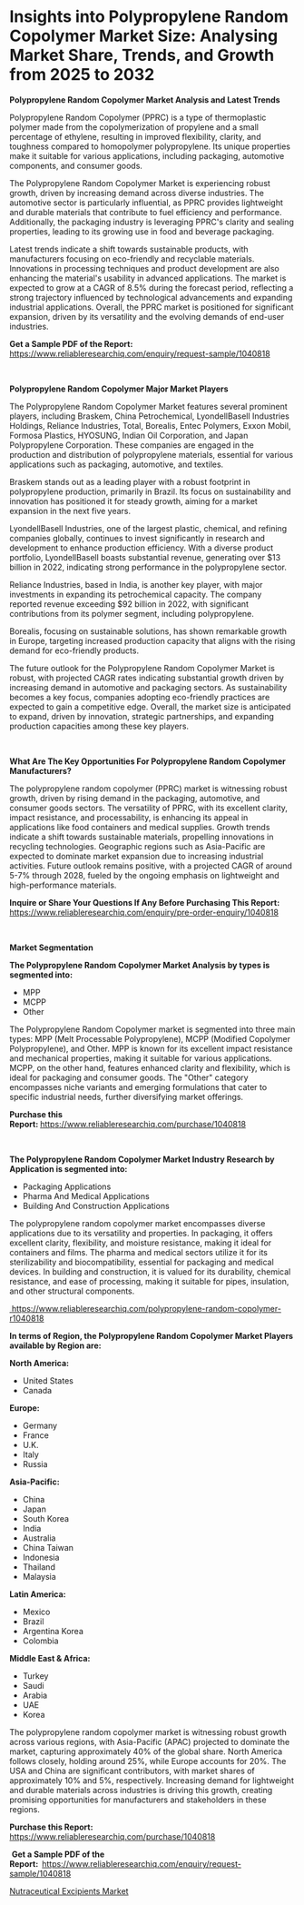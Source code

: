 <p><h1>Insights into Polypropylene Random Copolymer Market Size: Analysing Market Share, Trends, and Growth from 2025 to 2032</h1></p><p><strong>Polypropylene Random Copolymer Market Analysis and Latest Trends</strong></p>
<p><p>Polypropylene Random Copolymer (PPRC) is a type of thermoplastic polymer made from the copolymerization of propylene and a small percentage of ethylene, resulting in improved flexibility, clarity, and toughness compared to homopolymer polypropylene. Its unique properties make it suitable for various applications, including packaging, automotive components, and consumer goods.</p><p>The Polypropylene Random Copolymer Market is experiencing robust growth, driven by increasing demand across diverse industries. The automotive sector is particularly influential, as PPRC provides lightweight and durable materials that contribute to fuel efficiency and performance. Additionally, the packaging industry is leveraging PPRC's clarity and sealing properties, leading to its growing use in food and beverage packaging.</p><p>Latest trends indicate a shift towards sustainable products, with manufacturers focusing on eco-friendly and recyclable materials. Innovations in processing techniques and product development are also enhancing the material's usability in advanced applications. The market is expected to grow at a CAGR of 8.5% during the forecast period, reflecting a strong trajectory influenced by technological advancements and expanding industrial applications. Overall, the PPRC market is positioned for significant expansion, driven by its versatility and the evolving demands of end-user industries.</p></p>
<p><strong>Get a Sample PDF of the Report:&nbsp;</strong> <a href="https://www.reliableresearchiq.com/enquiry/request-sample/1040818?utm_campaign=3514&utm_medium=2&utm_source=Github&utm_content=ia&utm_term=31032025&utm_id=polypropylene-random-copolymer">https://www.reliableresearchiq.com/enquiry/request-sample/1040818</a></p>
<p>&nbsp;</p>
<p><strong>Polypropylene Random Copolymer Major Market Players</strong></p>
<p><p>The Polypropylene Random Copolymer Market features several prominent players, including Braskem, China Petrochemical, LyondellBasell Industries Holdings, Reliance Industries, Total, Borealis, Entec Polymers, Exxon Mobil, Formosa Plastics, HYOSUNG, Indian Oil Corporation, and Japan Polypropylene Corporation. These companies are engaged in the production and distribution of polypropylene materials, essential for various applications such as packaging, automotive, and textiles.</p><p>Braskem stands out as a leading player with a robust footprint in polypropylene production, primarily in Brazil. Its focus on sustainability and innovation has positioned it for steady growth, aiming for a market expansion in the next five years.</p><p>LyondellBasell Industries, one of the largest plastic, chemical, and refining companies globally, continues to invest significantly in research and development to enhance production efficiency. With a diverse product portfolio, LyondellBasell boasts substantial revenue, generating over $13 billion in 2022, indicating strong performance in the polypropylene sector.</p><p>Reliance Industries, based in India, is another key player, with major investments in expanding its petrochemical capacity. The company reported revenue exceeding $92 billion in 2022, with significant contributions from its polymer segment, including polypropylene.</p><p>Borealis, focusing on sustainable solutions, has shown remarkable growth in Europe, targeting increased production capacity that aligns with the rising demand for eco-friendly products.</p><p>The future outlook for the Polypropylene Random Copolymer Market is robust, with projected CAGR rates indicating substantial growth driven by increasing demand in automotive and packaging sectors. As sustainability becomes a key focus, companies adopting eco-friendly practices are expected to gain a competitive edge. Overall, the market size is anticipated to expand, driven by innovation, strategic partnerships, and expanding production capacities among these key players.</p></p>
<p>&nbsp;</p>
<p><strong>What Are The Key Opportunities For Polypropylene Random Copolymer Manufacturers?</strong></p>
<p><p>The polypropylene random copolymer (PPRC) market is witnessing robust growth, driven by rising demand in the packaging, automotive, and consumer goods sectors. The versatility of PPRC, with its excellent clarity, impact resistance, and processability, is enhancing its appeal in applications like food containers and medical supplies. Growth trends indicate a shift towards sustainable materials, propelling innovations in recycling technologies. Geographic regions such as Asia-Pacific are expected to dominate market expansion due to increasing industrial activities. Future outlook remains positive, with a projected CAGR of around 5-7% through 2028, fueled by the ongoing emphasis on lightweight and high-performance materials.</p></p>
<p><strong>Inquire or Share Your Questions If Any Before Purchasing This Report:</strong> <a href="https://www.reliableresearchiq.com/enquiry/pre-order-enquiry/1040818?utm_campaign=3514&utm_medium=2&utm_source=Github&utm_content=ia&utm_term=31032025&utm_id=polypropylene-random-copolymer">https://www.reliableresearchiq.com/enquiry/pre-order-enquiry/1040818</a></p>
<p>&nbsp;</p>
<p><strong>Market Segmentation</strong></p>
<p><strong>The Polypropylene Random Copolymer Market Analysis by types is segmented into:</strong></p>
<p><ul><li>MPP</li><li>MCPP</li><li>Other</li></ul></p>
<p><p>The Polypropylene Random Copolymer market is segmented into three main types: MPP (Melt Processable Polypropylene), MCPP (Modified Copolymer Polypropylene), and Other. MPP is known for its excellent impact resistance and mechanical properties, making it suitable for various applications. MCPP, on the other hand, features enhanced clarity and flexibility, which is ideal for packaging and consumer goods. The "Other" category encompasses niche variants and emerging formulations that cater to specific industrial needs, further diversifying market offerings.</p></p>
<p><strong>Purchase this Report:&nbsp;</strong><a href="https://www.reliableresearchiq.com/purchase/1040818?utm_campaign=3514&utm_medium=2&utm_source=Github&utm_content=ia&utm_term=31032025&utm_id=polypropylene-random-copolymer">https://www.reliableresearchiq.com/purchase/1040818</a></p>
<p>&nbsp;</p>
<p><strong>The Polypropylene Random Copolymer Market Industry Research by Application is segmented into:</strong></p>
<p><ul><li>Packaging Applications</li><li>Pharma And Medical Applications</li><li>Building And Construction Applications</li></ul></p>
<p><p>The polypropylene random copolymer market encompasses diverse applications due to its versatility and properties. In packaging, it offers excellent clarity, flexibility, and moisture resistance, making it ideal for containers and films. The pharma and medical sectors utilize it for its sterilizability and biocompatibility, essential for packaging and medical devices. In building and construction, it is valued for its durability, chemical resistance, and ease of processing, making it suitable for pipes, insulation, and other structural components.</p></p>
<p><a href="https://www.reliableresearchiq.com/polypropylene-random-copolymer-r1040818?utm_campaign=3514&utm_medium=2&utm_source=Github&utm_content=ia&utm_term=31032025&utm_id=polypropylene-random-copolymer">&nbsp;https://www.reliableresearchiq.com/polypropylene-random-copolymer-r1040818</a></p>
<p><strong>In terms of Region, the Polypropylene Random Copolymer Market Players available by Region are:</strong></p>
<p>
    <p> <strong> North America: </strong>
        <ul>
            <li>United States</li>
            <li>Canada</li>
        </ul>
        </p> 
    <p> <strong> Europe: </strong>
        <ul>
            <li>Germany</li>
            <li>France</li>
            <li>U.K.</li>
            <li>Italy</li>
            <li>Russia</li>
        </ul>
        </p> 
    <p> <strong> Asia-Pacific: </strong>
        <ul>
            <li>China</li>
            <li>Japan</li>
            <li>South Korea</li>
            <li>India</li>
            <li>Australia</li>
            <li>China Taiwan</li>
            <li>Indonesia</li>
            <li>Thailand</li>
            <li>Malaysia</li>
        </ul>
        </p> 
    <p> <strong> Latin America: </strong>
        <ul>
            <li>Mexico</li>
            <li>Brazil</li>
            <li>Argentina Korea</li>
            <li>Colombia</li>
        </ul>
        </p> 
    <p> <strong> Middle East & Africa: </strong>
        <ul>
            <li>Turkey</li>
            <li>Saudi</li>
            <li>Arabia</li>
            <li>UAE</li>
            <li>Korea</li>
        </ul>
    </p>
    </p>
<p><p>The polypropylene random copolymer market is witnessing robust growth across various regions, with Asia-Pacific (APAC) projected to dominate the market, capturing approximately 40% of the global share. North America follows closely, holding around 25%, while Europe accounts for 20%. The USA and China are significant contributors, with market shares of approximately 10% and 5%, respectively. Increasing demand for lightweight and durable materials across industries is driving this growth, creating promising opportunities for manufacturers and stakeholders in these regions.</p></p>
<p><strong>Purchase this Report: </strong><a href="https://www.reliableresearchiq.com/purchase/1040818?utm_campaign=3514&utm_medium=2&utm_source=Github&utm_content=ia&utm_term=31032025&utm_id=polypropylene-random-copolymer">https://www.reliableresearchiq.com/purchase/1040818</a></p>
<p>&nbsp;<strong>Get a Sample PDF of the Report:&nbsp;&nbsp;</strong><a href="https://www.reliableresearchiq.com/enquiry/request-sample/1040818?utm_campaign=3514&utm_medium=2&utm_source=Github&utm_content=ia&utm_term=31032025&utm_id=polypropylene-random-copolymer">https://www.reliableresearchiq.com/enquiry/request-sample/1040818</a></p>
<p><strong></strong></p>
<p><p><a href="https://github.com/cachuhashieb/Market-Research-Report-List-1/blob/main/nutraceutical-excipients-market.md?utm_campaign=3514&utm_medium=2&utm_source=Github&utm_content=ia&utm_term=31032025&utm_id=polypropylene-random-copolymer">Nutraceutical Excipients Market</a></p></p>